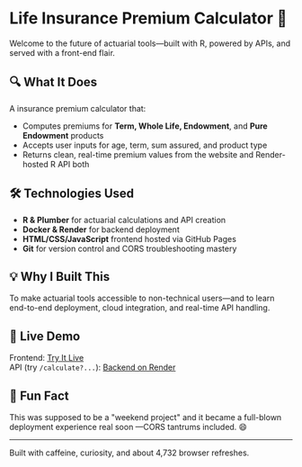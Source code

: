 # Life Insurance Premium Calculator 💸

Welcome to the future of actuarial tools—built with R, powered by APIs, and served with a front-end flair.

## 🔍 What It Does
A insurance premium calculator that:
- Computes premiums for **Term, Whole Life, Endowment**, and **Pure Endowment** products
- Accepts user inputs for age, term, sum assured, and product type
- Returns clean, real-time premium values from the website and Render-hosted R API both

## 🛠️ Technologies Used
- **R & Plumber** for actuarial calculations and API creation
- **Docker & Render** for backend deployment
- **HTML/CSS/JavaScript** frontend hosted via GitHub Pages
- **Git** for version control and CORS troubleshooting mastery

## 💡 Why I Built This
To make actuarial tools accessible to non-technical users—and to learn end-to-end deployment, cloud integration, and real-time API handling.

## 🔗 Live Demo
Frontend: [Try It Live](https://pratham-malhotraa.github.io/Life-Insurance-Premium-Calculator-Website/)  
API (try `/calculate?...`): [Backend on Render](https://life-insurance-premium-calculator.onrender.com/__docs__/)

## 🎉 Fun Fact
This was supposed to be a "weekend project" and it became a full-blown deployment experience real soon —CORS tantrums included. 😄

---

Built with caffeine, curiosity, and about 4,732 browser refreshes.
